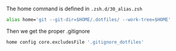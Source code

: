 The home command is defined in `.zsh.d/30_alias.zsh`

```zsh
alias home='git --git-dir=$HOME/.dotfiles/ --work-tree=$HOME'
```

Then we get the proper .gitignore

```zsh
home config core.excludesFile '.gitignore_dotfiles'
```
